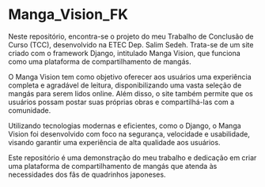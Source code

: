 # Manga_Vision_FK

Neste repositório, encontra-se o projeto do meu Trabalho de Conclusão de Curso (TCC), desenvolvido na ETEC Dep. Salim Sedeh. Trata-se de um site criado com o framework Django, intitulado Manga Vision, que funciona como uma plataforma de compartilhamento de mangás.

O Manga Vision tem como objetivo oferecer aos usuários uma experiência completa e agradável de leitura, disponibilizando uma vasta seleção de mangás para serem lidos online. Além disso, o site também permite que os usuários possam postar suas próprias obras e compartilhá-las com a comunidade.

Utilizando tecnologias modernas e eficientes, como o Django, o Manga Vision foi desenvolvido com foco na segurança, velocidade e usabilidade, visando garantir uma experiência de alta qualidade aos usuários.

Este repositório é uma demonstração do meu trabalho e dedicação em criar uma plataforma de compartilhamento de mangás que atenda às necessidades dos fãs de quadrinhos japoneses.

